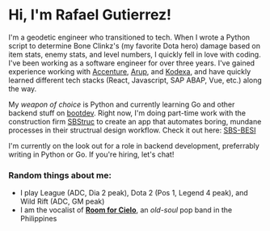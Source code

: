# Hi, I'm Rafael Gutierrez!

I'm a geodetic engineer who transitioned to tech. When I wrote a Python script to determine Bone Clinkz's (my favorite Dota hero) damage based on item stats, enemy stats, and level numbers, I quickly fell in love with coding.  I've been working as a software engineer for over three years. I've gained experience working with [Accenture](https://www.accenture.com/us-en), [Arup](https://www.arup.com/), and [Kodexa](https://kodexa.ai/), and have quickly learned different tech stacks (React, Javascript, SAP ABAP, Vue, etc.) along the way.

My _weapon of choice_ is Python and currently learning Go and other backend stuff on [bootdev](boot.dev). Right now, I'm doing part-time work with the construction firm [SBStruc](https://www.facebook.com/SBStruc) to create an app that automates boring, mundane processes in their structrual design workflow. Check it out here: [SBS-BESI](https://github.com/SBStruc/SBS-BESI)

I'm currently on the look out for a role in backend development, preferrably writing in Python or Go. If you're hiring, let's chat!


### Random things about me:
- I play League (ADC, Dia 2 peak), Dota 2 (Pos 1, Legend 4 peak), and Wild Rift (ADC, GM peak)
- I am the vocalist of **[Room for Cielo](https://www.youtube.com/roomforcielo)**, an _old-soul_ pop band in the Philippines
